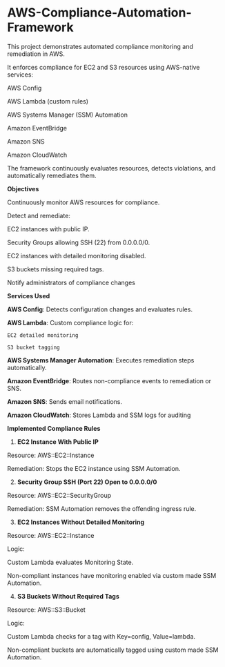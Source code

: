 # AWS-Compliance-Automation-Framework

This project demonstrates automated compliance monitoring and remediation in AWS.

It enforces compliance for EC2 and S3 resources using AWS-native services:

AWS Config

AWS Lambda (custom rules)

AWS Systems Manager (SSM) Automation

Amazon EventBridge

Amazon SNS

Amazon CloudWatch

The framework continuously evaluates resources, detects violations, and automatically remediates them.

**Objectives**

Continuously monitor AWS resources for compliance.

Detect and remediate:

EC2 instances with public IP.

Security Groups allowing SSH (22) from 0.0.0.0/0.

EC2 instances with detailed monitoring disabled.

S3 buckets missing required tags.

Notify administrators of compliance changes

**Services Used**

**AWS Config**: Detects configuration changes and evaluates rules.

**AWS Lambda**: Custom compliance logic for:

    EC2 detailed monitoring
    
    S3 bucket tagging
    
**AWS Systems Manager Automation**: Executes remediation steps automatically.

**Amazon EventBridge**: Routes non-compliance events to remediation or SNS.

**Amazon SNS**: Sends email notifications.

**Amazon CloudWatch**: Stores Lambda and SSM logs for auditing


**Implemented Compliance Rules**

1. **EC2 Instance With Public IP**
   
Resource: AWS::EC2::Instance

Remediation: Stops the EC2 instance using SSM Automation.

2. **Security Group SSH (Port 22) Open to 0.0.0.0/0**
   
Resource: AWS::EC2::SecurityGroup

Remediation: SSM Automation removes the offending ingress rule.

3. **EC2 Instances Without Detailed Monitoring**
   
Resource: AWS::EC2::Instance

Logic:

Custom Lambda evaluates Monitoring State.

Non-compliant instances have monitoring enabled via custom made SSM Automation.

4. **S3 Buckets Without Required Tags**
   
Resource: AWS::S3::Bucket

Logic:

Custom Lambda checks for a tag with Key=config, Value=lambda.

Non-compliant buckets are automatically tagged using custom made SSM Automation.
